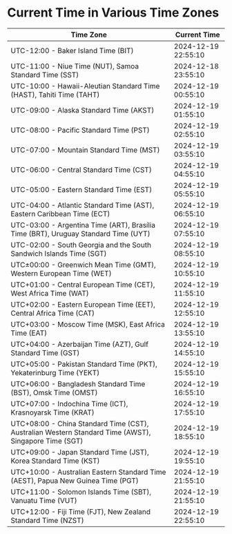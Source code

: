 # Current Time in Various Time Zones

| Time Zone | Current Time |
|-----------|--------------|
| UTC-12:00 - Baker Island Time (BIT) | 2024-12-19 22:55:10 |
| UTC-11:00 - Niue Time (NUT), Samoa Standard Time (SST) | 2024-12-18 23:55:10 |
| UTC-10:00 - Hawaii-Aleutian Standard Time (HAST), Tahiti Time (TAHT) | 2024-12-19 00:55:10 |
| UTC-09:00 - Alaska Standard Time (AKST) | 2024-12-19 01:55:10 |
| UTC-08:00 - Pacific Standard Time (PST) | 2024-12-19 02:55:10 |
| UTC-07:00 - Mountain Standard Time (MST) | 2024-12-19 03:55:10 |
| UTC-06:00 - Central Standard Time (CST) | 2024-12-19 04:55:10 |
| UTC-05:00 - Eastern Standard Time (EST) | 2024-12-19 05:55:10 |
| UTC-04:00 - Atlantic Standard Time (AST), Eastern Caribbean Time (ECT) | 2024-12-19 06:55:10 |
| UTC-03:00 - Argentina Time (ART), Brasília Time (BRT), Uruguay Standard Time (UYT) | 2024-12-19 07:55:10 |
| UTC-02:00 - South Georgia and the South Sandwich Islands Time (SGT) | 2024-12-19 08:55:10 |
| UTC±00:00 - Greenwich Mean Time (GMT), Western European Time (WET) | 2024-12-19 10:55:10 |
| UTC+01:00 - Central European Time (CET), West Africa Time (WAT) | 2024-12-19 11:55:10 |
| UTC+02:00 - Eastern European Time (EET), Central Africa Time (CAT) | 2024-12-19 12:55:10 |
| UTC+03:00 - Moscow Time (MSK), East Africa Time (EAT) | 2024-12-19 13:55:10 |
| UTC+04:00 - Azerbaijan Time (AZT), Gulf Standard Time (GST) | 2024-12-19 14:55:10 |
| UTC+05:00 - Pakistan Standard Time (PKT), Yekaterinburg Time (YEKT) | 2024-12-19 15:55:10 |
| UTC+06:00 - Bangladesh Standard Time (BST), Omsk Time (OMST) | 2024-12-19 16:55:10 |
| UTC+07:00 - Indochina Time (ICT), Krasnoyarsk Time (KRAT) | 2024-12-19 17:55:10 |
| UTC+08:00 - China Standard Time (CST), Australian Western Standard Time (AWST), Singapore Time (SGT) | 2024-12-19 18:55:10 |
| UTC+09:00 - Japan Standard Time (JST), Korea Standard Time (KST) | 2024-12-19 19:55:10 |
| UTC+10:00 - Australian Eastern Standard Time (AEST), Papua New Guinea Time (PGT) | 2024-12-19 21:55:10 |
| UTC+11:00 - Solomon Islands Time (SBT), Vanuatu Time (VUT) | 2024-12-19 21:55:10 |
| UTC+12:00 - Fiji Time (FJT), New Zealand Standard Time (NZST) | 2024-12-19 22:55:10 |
